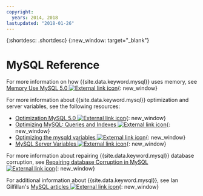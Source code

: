 ```yaml
---
copyright:
  years: 2014, 2018
lastupdated: "2018-01-26"
---
```


{:shortdesc: .shortdesc}
{:new_window: target="_blank"}

# MySQL Reference

For more information on how {{site.data.keyword.mysql}} uses memory, see [Memory Use MySQL 5.0 ![External link icon](../../icons/launch-glyph.svg "External link icon")](http://dev.mysql.com/doc/refman/5.0/en/memory-use.html){: new_window}

For more information about {{site.data.keyword.mysql}} optimization and server variables, see the following resources:
* [Optimization MySQL 5.0 ![External link icon](../../icons/launch-glyph.svg "External link icon")](http://dev.mysql.com/doc/refman/5.0/en/optimization.html){: new_window}
* [Optimizing MySQL: Queries and Indexes ![External link icon](../../icons/launch-glyph.svg "External link icon")](http://www.databasejournal.com/features/mysql/article.php/1382791){: new_window}
* [Optimizing the mysqld variables ![External link icon](../../icons/launch-glyph.svg "External link icon")](http://www.databasejournal.com/features/mysql/article.php/3367871){: new_window}
* [MySQL Server Variables ![External link icon](../../icons/launch-glyph.svg "External link icon")](http://www.mysqlperformanceblog.com/2006/06/08/mysql-server-variables-sql-layer-or-storage-engine-specific/){: new_window}

For more information about repairing {{site.data.keyword.mysql}} database corruption, see [Repairing database Corruption in MySQL ![External link icon](../../icons/launch-glyph.svg "External link icon")](http://www.databasejournal.com/features/mysql/article.php/3300511){: new_window}

For additional information about {{site.data.keyword.mysql}}, see Ian Gilfillan's [MySQL articles ![External link icon](../../icons/launch-glyph.svg "External link icon")](http://www.databasejournal.com/article.php/1474351){: new_window}
